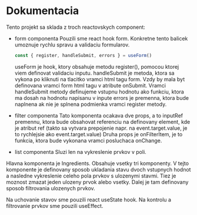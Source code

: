 # Dokumentacia

Tento projekt sa sklada z troch reactovskych component:

- form componenta
  Pouzili sme react hook form. Konkretne tento balicek umoznuje rychlu spravu a validaciu formularov.

  ```jsx
  const { register, handleSubmit, errors } = useForm()
  ```

  useForm je hook, ktory obsahuje metodu register(), pomocou ktorej viem definovat validaciu inputu.
  handleSubmit je metoda, ktora sa vykona po kliknuti na tlacitko vramci html tagu form. Vzdy by mala byt definovana vramci form html tagu v atribute onSubmit. Vramci handleSubmit metody definujeme vstupnu hodnotu ako funkciu, ktora ma dosah na hodnotu napisanu v inpute
  errors je premenna, ktora bude naplnena ak nie je splnena podmienka vramci register metody.

- filter componenta
  Tato komponenta ocakava dve props, a to inputRef premennu, ktora bude obsahovat referenciu na definovany element, kde je atribut ref (takto sa vytvara prepojenie napr. na event.target.value, je to rychlejsie ako event.target.value)
  Druha props je onFilterItem, je to funkcia, ktora bude vykonana vramci posluchaca onChange.

- list componenta
  Sluzi len na vykreslenie prvkov v poli.

Hlavna komponenta je Ingredients. Obsahuje vsetky tri komponenty. V tejto komponente je definovany sposob ukladania stavu dvoch vstupnych hodnot a nasledne vykreslenie celeho pola prvkov s ulozenymi stavmi. Tiez je moznost zmazat jeden ulozeny prvok alebo vsetky. Dalej je tam definovany sposob filtrovania ulozenych prvkov.

Na uchovanie stavov sme pouzili react useState hook. Na kontrolu a filtrovanie prvkov sme pouzili useEffect.
